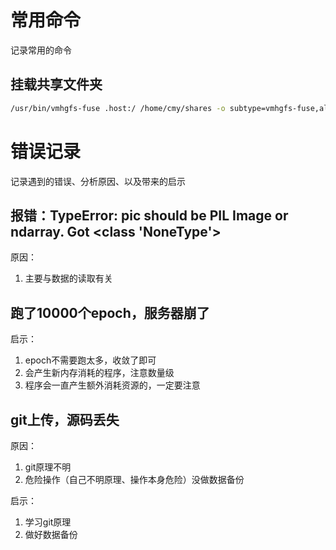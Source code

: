 # 常用命令

记录常用的命令

## 挂载共享文件夹

```bash
/usr/bin/vmhgfs-fuse .host:/ /home/cmy/shares -o subtype=vmhgfs-fuse,allow_other
```



# 错误记录

记录遇到的错误、分析原因、以及带来的启示

## 报错：TypeError: pic should be PIL Image or ndarray. Got <class 'NoneType'>
原因：

1. 主要与数据的读取有关

## 跑了10000个epoch，服务器崩了
启示：

1. epoch不需要跑太多，收敛了即可	
2. 会产生新内存消耗的程序，注意数量级
3. 程序会一直产生额外消耗资源的，一定要注意

## git上传，源码丢失

原因：

1. git原理不明	
2. 危险操作（自己不明原理、操作本身危险）没做数据备份

启示：

1. 学习git原理 
2. 做好数据备份
